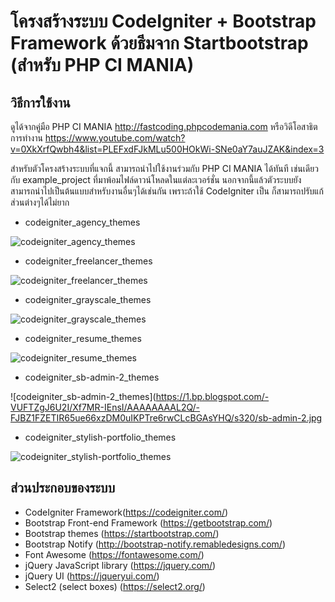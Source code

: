 # โครงสร้างระบบ CodeIgniter + Bootstrap Framework ด้วยธีมจาก Startbootstrap (สำหรับ PHP CI MANIA)

## วิธีการใช้งาน

ดูได้จากคู่มือ PHP CI MANIA http://fastcoding.phpcodemania.com
หรือวิดีโอสาธิตการทำงาน https://www.youtube.com/watch?v=0XkXrfQwbh4&list=PLEFxdFJkMLu500HOkWi-SNe0aY7auJZAK&index=3

สำหรับตัวโครงสร้างระบบที่แจกนี้ สามารถนำไปใช้งานร่วมกับ PHP CI MANIA ได้ทันที เช่นเดียวกับ example_project ที่มาพ้อมไฟล์ดาวน์โหลดในแต่ละเวอร์ชั่น 
นอกจากนี้แล้วตัวระบบยังสามารถนำไปเป็นต้นแบบสำหรับงานอื่นๆได้เช่นกัน เพราะถ้าใช้ CodeIgniter เป็น ก็สามารถปรับแก้ส่วนต่างๆได้ไม่ยาก

- codeigniter_agency_themes

![codeigniter_agency_themes](https://1.bp.blogspot.com/-VZbfGQSbXaU/Xe-7wiE7InI/AAAAAAAALy8/VohtlNPDDIklmNhHU2p-IngfS5-6I3lpQCLcBGAsYHQ/s320/agency.png)

- codeigniter_freelancer_themes

![codeigniter_freelancer_themes](https://1.bp.blogspot.com/-sdIKTS9TeYk/Xe-7wxU7ENI/AAAAAAAALzA/MwqvFEySLuwnPgwEkswVJnJoZwDqV7gZwCLcBGAsYHQ/s320/freelancer.png)

- codeigniter_grayscale_themes

![codeigniter_grayscale_themes](https://1.bp.blogspot.com/-rHBtx72XJVo/Xe-7wdyrIjI/AAAAAAAALy4/BFFFkEBpgCE1KsKlFkg4838VgqLe_EWbQCLcBGAsYHQ/s320/grayscale.png)

- codeigniter_resume_themes

![codeigniter_resume_themes](https://1.bp.blogspot.com/-z8C_vTKn_Js/Xe-7xQeneKI/AAAAAAAALzE/fKdonqf7FCQ1jmIjyVSu_8K3Ps-EGojnACLcBGAsYHQ/s320/resume.png)

- codeigniter_sb-admin-2_themes

![codeigniter_sb-admin-2_themes](https://1.bp.blogspot.com/-VUFTZgJ6U2I/Xf7MR-IEnsI/AAAAAAAAL2Q/-FJBZ1FZETIR65ue66xzDM0uIKPTre6rwCLcBGAsYHQ/s320/sb-admin-2.jpg


- codeigniter_stylish-portfolio_themes

![codeigniter_stylish-portfolio_themes](https://1.bp.blogspot.com/-Ah56x-0EAuI/Xe-7xgHL_jI/AAAAAAAALzI/YkGFDlivq0UxjCQ_FRN8YgyvoJiwcICFACLcBGAsYHQ/s320/stylish-portfolio.png)

## ส่วนประกอบของระบบ

- CodeIgniter Framework(https://codeigniter.com/)
- Bootstrap Front-end Framework (https://getbootstrap.com/)
- Bootstrap themes (https://startbootstrap.com/)
- Bootstrap Notify (http://bootstrap-notify.remabledesigns.com/)
- Font Awesome (https://fontawesome.com/)
- jQuery JavaScript library (https://jquery.com/)
- jQuery UI (https://jqueryui.com/)
- Select2 (select boxes) (https://select2.org/)


